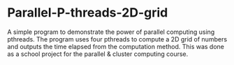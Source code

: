 # Parallel-P-threads-2D-grid
A simple program to demonstrate the power of parallel computing using pthreads. The program uses four pthreads to compute a 2D grid of numbers and outputs the time elapsed from the computation method.
This was done as a school project for the parallel & cluster computing course.
